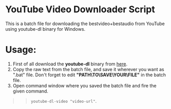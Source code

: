 # YouTube Video Downloader Script
This is a batch file for downloading the bestvideo+bestaudio from YouTube using youtube-dl binary for Windows.

# Usage:
1. First of all download the **youtube-dl** binary from [here](https://rg3.github.io/youtube-dl/download.html).
2. Copy the raw text from the batch file, and save it wherever you want as ".bat" file. Don't forget to edit **"PATH\TO\SAVE\YOUR\FILE\"** in the batch file.
3. Open command window where you saved the batch file and fire the given command.
>>`youtube-dl-video "video-url"`.
